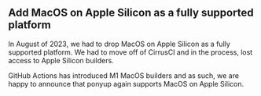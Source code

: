 ## Add MacOS on Apple Silicon as a fully supported platform

In August of 2023, we had to drop MacOS on Apple Silicon as a fully supported platform. We had to move off of CirrusCI and in the process, lost access to Apple Silicon builders.

GitHub Actions has introduced M1 MacOS builders and as such, we are happy to announce that ponyup again supports MacOS on Apple Silicon.
